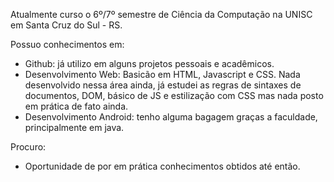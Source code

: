 Atualmente curso o 6º/7º semestre de Ciência da Computação na UNISC em Santa Cruz do Sul - RS.

Possuo conhecimentos em:
- Github: já utilizo em alguns projetos pessoais e acadêmicos.
- Desenvolvimento Web: Basicão em HTML, Javascript e CSS. Nada desenvolvido nessa área ainda, já estudei as regras de sintaxes de documentos, DOM, básico de JS e estilização com CSS mas nada posto em prática de fato ainda.
- Desenvolvimento Android: tenho alguma bagagem graças a faculdade, principalmente em java.

Procuro:
- Oportunidade de por em prática conhecimentos obtidos até então. 
